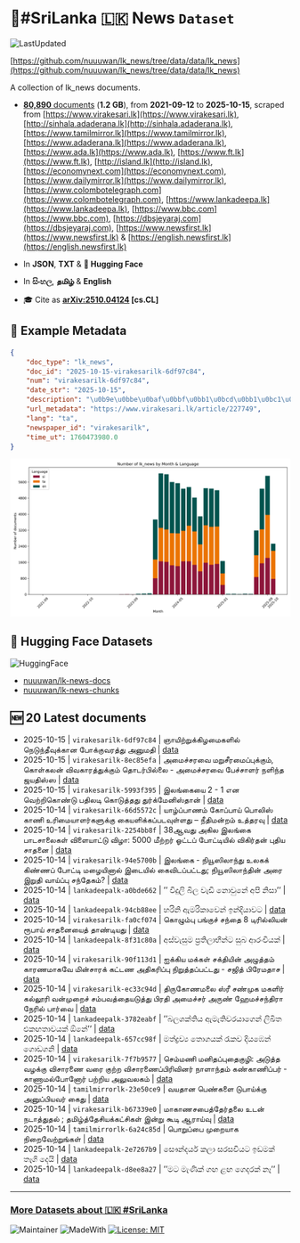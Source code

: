 # 📄#SriLanka 🇱🇰 News `Dataset`

![LastUpdated](https://img.shields.io/badge/last_updated-2025--10--15_02:16:50-green)

[https://github.com/nuuuwan/lk_news/tree/data/data/lk_news](https://github.com/nuuuwan/lk_news/tree/data/data/lk_news)

A collection of lk_news documents.

- [**80,890** documents](https://github.com/nuuuwan/lk_news/tree/data/data/lk_news) (**1.2 GB**), from **2021-09-12** to **2025-10-15**, scraped from [https://www.virakesari.lk](https://www.virakesari.lk), [http://sinhala.adaderana.lk](http://sinhala.adaderana.lk), [https://www.tamilmirror.lk](https://www.tamilmirror.lk), [https://www.adaderana.lk](https://www.adaderana.lk), [https://www.ada.lk](https://www.ada.lk), [https://www.ft.lk](https://www.ft.lk), [http://island.lk](http://island.lk), [https://economynext.com](https://economynext.com), [https://www.dailymirror.lk](https://www.dailymirror.lk), [https://www.colombotelegraph.com](https://www.colombotelegraph.com), [https://www.lankadeepa.lk](https://www.lankadeepa.lk), [https://www.bbc.com](https://www.bbc.com), [https://dbsjeyaraj.com](https://dbsjeyaraj.com), [https://www.newsfirst.lk](https://www.newsfirst.lk) & [https://english.newsfirst.lk](https://english.newsfirst.lk)

- In **JSON**, **TXT** & **🤗 Hugging Face**

- In **සිංහල**, **தமிழ்** & **English**

- 🎓 Cite as **[arXiv:2510.04124](https://arxiv.org/abs/2510.04124) [cs.CL]**

## 📝 Example Metadata

```json
{
    "doc_type": "lk_news",
    "doc_id": "2025-10-15-virakesarilk-6df97c84",
    "num": "virakesarilk-6df97c84",
    "date_str": "2025-10-15",
    "description": "\u0b9e\u0bbe\u0baf\u0bbf\u0bb1\u0bcd\u0bb1\u0bc1\u0b95\u0bcd\u0b95\u0bbf\u0bb4\u0bae\u0bc8\u0b95\u0bb3\u0bbf\u0bb2\u0bcd \u0ba8\u0bc6\u0b9f\u0bc1\u0ba8\u0bcd\u0ba4\u0bc0\u0bb5\u0bc1\u0b95\u0bcd\u0b95\u0bbe\u0ba9 \u0baa\u0bcb\u0b95\u0bcd\u0b95\u0bc1\u0bb5\u0bb0\u0ba4\u0bcd\u0ba4\u0bc1 \u0b85\u0ba9\u0bc1\u0bae\u0ba4\u0bbf",
    "url_metadata": "https://www.virakesari.lk/article/227749",
    "lang": "ta",
    "newspaper_id": "virakesarilk",
    "time_ut": 1760473980.0
}
```

![Chart](https://raw.githubusercontent.com/nuuuwan/lk_news/refs/heads/data/data/lk_news/docs_by_month_and_lang.png)

## 🤗 Hugging Face Datasets

![HuggingFace](https://img.shields.io/badge/-HuggingFace-FDEE21?style=for-the-badge&logo=HuggingFace)

- [nuuuwan/lk-news-docs](https://huggingface.co/datasets/nuuuwan/lk-news-docs)
- [nuuuwan/lk-news-chunks](https://huggingface.co/datasets/nuuuwan/lk-news-chunks)

## 🆕 20 Latest documents

- 2025-10-15 | `virakesarilk-6df97c84` | ஞாயிற்றுக்கிழமைகளில் நெடுந்தீவுக்கான போக்குவரத்து அனுமதி | [data](https://github.com/nuuuwan/lk_news/tree/data/data/lk_news/2020s/2025/2025-10-15-virakesarilk-6df97c84)
- 2025-10-15 | `virakesarilk-8ec85efa` | அமைச்சரவை மறுசீரமைப்புக்கும், கொள்கலன் விவகாரத்துக்கும் தொடர்பில்லை - அமைச்சரவை பேச்சாளர் நளிந்த ஜயதிஸ்ஸ | [data](https://github.com/nuuuwan/lk_news/tree/data/data/lk_news/2020s/2025/2025-10-15-virakesarilk-8ec85efa)
- 2025-10-15 | `virakesarilk-5993f395` | இலங்கையை 2 - 1 என வெற்றிகொண்டு பதிலடி கொடுத்தது துர்க்மேனிஸ்தான் | [data](https://github.com/nuuuwan/lk_news/tree/data/data/lk_news/2020s/2025/2025-10-15-virakesarilk-5993f395)
- 2025-10-14 | `virakesarilk-66d5572c` | யாழ்ப்பாணம் கோப்பாய் பொலிஸ் காணி உரிமையாளர்களுக்கு கையளிக்கப்படவுள்ளது – நீதிமன்றம் உத்தரவு | [data](https://github.com/nuuuwan/lk_news/tree/data/data/lk_news/2020s/2025/2025-10-14-virakesarilk-66d5572c)
- 2025-10-14 | `virakesarilk-2254bb8f` | 38ஆவது அகில இலங்கை பாடசாலைகள் விளையாட்டு விழா: 5000 மீற்றர் ஓட்டப் போட்டியில் விகிர்தன் புதிய சாதனை | [data](https://github.com/nuuuwan/lk_news/tree/data/data/lk_news/2020s/2025/2025-10-14-virakesarilk-2254bb8f)
- 2025-10-14 | `virakesarilk-94e5700b` | இலங்கை - நியூஸிலாந்து உலகக் கிண்ணப் போட்டி மழையினால் இடையில் கைவிடப்பட்டது; நியூஸிலாந்தின் அரை இறுதி வாய்ப்பு சந்தேகம்? | [data](https://github.com/nuuuwan/lk_news/tree/data/data/lk_news/2020s/2025/2025-10-14-virakesarilk-94e5700b)
- 2025-10-14 | `lankadeepalk-a0bde662` | ’’ විදුලි බිල වැඩි නොවුනේ අපි නිසා’’ | [data](https://github.com/nuuuwan/lk_news/tree/data/data/lk_news/2020s/2025/2025-10-14-lankadeepalk-a0bde662)
- 2025-10-14 | `lankadeepalk-94cb88ee` | හරිනි ඇමරිකාවෙන් ඉන්දියාවට | [data](https://github.com/nuuuwan/lk_news/tree/data/data/lk_news/2020s/2025/2025-10-14-lankadeepalk-94cb88ee)
- 2025-10-14 | `virakesarilk-fa0cf074` | கொழும்பு பங்குச் சந்தை 8 டிரில்லியன் ரூபாய் சாதனையைத் தாண்டியது | [data](https://github.com/nuuuwan/lk_news/tree/data/data/lk_news/2020s/2025/2025-10-14-virakesarilk-fa0cf074)
- 2025-10-14 | `lankadeepalk-8f31c80a` | අස්වැසුම ප්‍රතිලාභීන්ට සුබ ආරංචියක් | [data](https://github.com/nuuuwan/lk_news/tree/data/data/lk_news/2020s/2025/2025-10-14-lankadeepalk-8f31c80a)
- 2025-10-14 | `virakesarilk-90f113d1` | ஐக்கிய மக்கள் சக்தியின் அழுத்தம் காரணமாகவே மின்சாரக் கட்டண அதிகரிப்பு நிறுத்தப்பட்டது - சஜித் பிரேமதாச | [data](https://github.com/nuuuwan/lk_news/tree/data/data/lk_news/2020s/2025/2025-10-14-virakesarilk-90f113d1)
- 2025-10-14 | `virakesarilk-ec33c94d` | திருகோணமலை ஸ்ரீ சண்முக மகளிர் கல்லூரி வன்முறைச் சம்பவத்தையடுத்து பிரதி அமைச்சர் அருண் ஹேமச்சந்திரா நேரில் பார்வை | [data](https://github.com/nuuuwan/lk_news/tree/data/data/lk_news/2020s/2025/2025-10-14-virakesarilk-ec33c94d)
- 2025-10-14 | `lankadeepalk-3782eabf` | ’’බලශක්තිය ඇමැතිවරයාගෙන් ලිඛිත එකඟතාවයක් ඕනේ’’ | [data](https://github.com/nuuuwan/lk_news/tree/data/data/lk_news/2020s/2025/2025-10-14-lankadeepalk-3782eabf)
- 2025-10-14 | `lankadeepalk-657cc98f` | මත්ද්‍රව්‍ය තොගයක්  රැකව දියඹෙන් ගොඩගනි | [data](https://github.com/nuuuwan/lk_news/tree/data/data/lk_news/2020s/2025/2025-10-14-lankadeepalk-657cc98f)
- 2025-10-14 | `virakesarilk-7f7b9577` | செம்மணி மனிதப்புதைகுழி: அடுத்த வழக்கு விசாரணை வரை குற்ற விசாரணைப்பிரிவினர் நாளாந்தம் கண்காணிப்பர் - காணாமல்போனோர் பற்றிய அலுவலகம் | [data](https://github.com/nuuuwan/lk_news/tree/data/data/lk_news/2020s/2025/2025-10-14-virakesarilk-7f7b9577)
- 2025-10-14 | `tamilmirrorlk-23e50ce9` | வயதான பெண்களை டுபாய்க்கு அனுப்பியவர் கைது | [data](https://github.com/nuuuwan/lk_news/tree/data/data/lk_news/2020s/2025/2025-10-14-tamilmirrorlk-23e50ce9)
- 2025-10-14 | `virakesarilk-b67339e0` | மாகாணசபைத்தேர்தலை உடன் நடாத்துதல் ; தமிழ்த்தேசியக்கட்சிகள் இன்று கூடி ஆராய்வு | [data](https://github.com/nuuuwan/lk_news/tree/data/data/lk_news/2020s/2025/2025-10-14-virakesarilk-b67339e0)
- 2025-10-14 | `tamilmirrorlk-6a24c85d` | பொறுப்பை முறையாக நிறைவேற்றுங்கள் | [data](https://github.com/nuuuwan/lk_news/tree/data/data/lk_news/2020s/2025/2025-10-14-tamilmirrorlk-6a24c85d)
- 2025-10-14 | `lankadeepalk-2e7267b9` | සෞන්දර්ය කලා සරසවියට ඉඩමක් තෑගි දෙයි | [data](https://github.com/nuuuwan/lk_news/tree/data/data/lk_news/2020s/2025/2025-10-14-lankadeepalk-2e7267b9)
- 2025-10-14 | `lankadeepalk-d8ee8a27` | ’’මට මැණික් ගඟ ළඟ ගෙදරක් නෑ’’ | [data](https://github.com/nuuuwan/lk_news/tree/data/data/lk_news/2020s/2025/2025-10-14-lankadeepalk-d8ee8a27)

---

### [More Datasets about 🇱🇰 #SriLanka](https://github.com/nuuuwan/lk_datasets)

![Maintainer](https://img.shields.io/badge/maintainer-nuuuwan-red)
![MadeWith](https://img.shields.io/badge/made_with-python-blue)
[![License: MIT](https://img.shields.io/badge/License-MIT-yellow.svg)](https://opensource.org/licenses/MIT)
